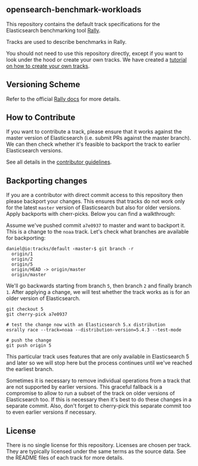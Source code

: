 opensearch-benchmark-workloads
------------------------------

This repository contains the default track specifications for the Elasticsearch benchmarking tool [Rally](https://github.com/opensearch-project/opensearch-benchmark/tree/main/opensearch-benchmark-workloads).

Tracks are used to describe benchmarks in Rally.

You should not need to use this repository directly, except if you want to look under the hood or create your own tracks. We have created a [tutorial on how to create your own tracks](https://esrally.readthedocs.io/en/latest/adding_tracks.html).

Versioning Scheme
-----------------

Refer to the official [Rally docs](https://esrally.readthedocs.io/en/stable/track.html#custom-track-repositories) for more details.

How to Contribute
-----------------

If you want to contribute a track, please ensure that it works against the master version of Elasticsearch (i.e. submit PRs against the master branch). We can then check whether it's feasible to backport the track to earlier Elasticsearch versions.
 
See all details in the [contributor guidelines](https://github.com/elastic/rally/blob/master/CONTRIBUTING.md).

Backporting changes
-------------------

If you are a contributor with direct commit access to this repository then please backport your changes. This ensures that tracks do not work only for the latest `master` version of Elasticsearch but also for older versions. Apply backports with cherr-picks. Below you can find a walkthrough:

Assume we've pushed commit `a7e0937` to master and want to backport it. This is a change to the `noaa` track. Let's check what branches are available for backporting:

```
daniel@io:tracks/default ‹master›$ git branch -r
  origin/1
  origin/2
  origin/5
  origin/HEAD -> origin/master
  origin/master
```

We'll go backwards starting from branch `5`, then branch `2` and finally branch `1`. After applying a change, we will test whether the track works as is for an older version of Elasticsearch.

```
git checkout 5
git cherry-pick a7e0937

# test the change now with an Elasticsearch 5.x distribution
esrally race --track=noaa --distribution-version=5.4.3 --test-mode

# push the change
git push origin 5
```

This particular track uses features that are only available in Elasticsearch 5 and later so we will stop here but the process continues until we've reached the earliest branch. 

Sometimes it is necessary to remove individual operations from a track that are not supported by earlier versions. This graceful fallback is a compromise to allow to run a subset of the track on older versions of Elasticsearch too. If this is necessary then it's best to do these changes in a separate commit. Also, don't forget to cherry-pick this separate commit too to even earlier versions if necessary.

 
License
-------
 
There is no single license for this repository. Licenses are chosen per track. They are typically licensed under the same terms as the source data. See the README files of each track for more details.